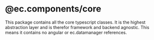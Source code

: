 # @ec.components/core

This package contains all the core typescript classes.
It is the highest abstraction layer and is therefor framework and backend agnostic.
This means it contains no angular or ec.datamanager references.
